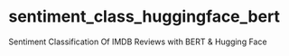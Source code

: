 # sentiment_class_huggingface_bert
Sentiment Classification Of IMDB Reviews with BERT &amp; Hugging Face
